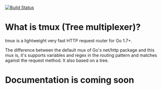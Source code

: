 [![Build Status](https://travis-ci.org/donutloop/tmux.svg?branch=master)](https://travis-ci.org/donutloop/tmux)

# What is tmux (Tree multiplexer)? 

tmux is a lightweight very fast HTTP request router for Go 1.7+.

The difference between the default mux of Go's net/http package and this mux is, it's supports variables and regex in the routing pattern and matches against the request method. It also based on a tree.

# Documentation is coming soon 
